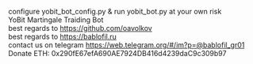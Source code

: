 configure yobit_bot_config.py & run yobit_bot.py at your own risk<br/>
YoBit Martingale Traiding Bot<br/>
best regards to https://github.com/oavolkov<br/>
best regards to https://bablofil.ru<br/>
contact us on telegram https://web.telegram.org/#/im?p=@bablofil_gr01
Donate ETH: 0x290fE67efA690AE7924DB416d4239daC9c309b97
